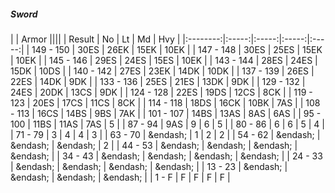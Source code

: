 ##### Sword

|      | Armor ||||
| Result | No | Lt | Md | Hvy |
|:--------:|:-----:|:-----:|:-----:|:-----:|
| 149 - 150 | 30ES | 26EK | 15EK | 10EK |
| 147 - 148 | 30ES | 25ES | 15EK | 10EK |
| 145 - 146 | 29ES | 24ES | 15ES | 10EK |
| 143 - 144 | 28ES | 24ES | 15DK | 10DS |
| 140 - 142 | 27ES | 23EK | 14DK | 10DK |
| 137 - 139 | 26ES | 22ES | 14DK | 9DK |
| 133 - 136 | 25ES | 21ES | 13DK | 9DK |
| 129 - 132 | 24ES | 20DK | 13CS | 9DK |
| 124 - 128 | 22ES | 19DS | 12CS | 8CK |
| 119 - 123 | 20ES | 17CS | 11CS | 8CK |
| 114 - 118 | 18DS | 16CK | 10BK | 7AS |
| 108 - 113 | 16CS | 14BS | 9BS | 7AK |
| 101 - 107 | 14BS | 13AS | 8AS | 6AS |
| 95 - 100 | 11BS | 11AS | 7AS | 5 |
| 87 - 94 | 9AS | 9 | 6 | 5 |
| 80 - 86 | 6 | 6 | 5 | 4 |
| 71 - 79 | 3 | 4 | 4 | 3 |
| 63 - 70 | &endash;  | 1 | 2 | 2 |
| 54 - 62 | &endash;  | &endash;  | &endash;  | 2 |
| 44 - 53 | &endash;  | &endash;  | &endash;  | &endash;  |
| 34 - 43 | &endash;  | &endash;  | &endash;  | &endash;  |
| 24 - 33 | &endash;  | &endash;  | &endash;  | &endash;  |
| 13 - 23 | &endash;  | &endash;  | &endash;  | &endash;  |
| 1 - F | F | F | F | F |
